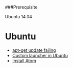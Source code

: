 ###Prerequisite

Ubuntu 14.04

Ubuntu
======

- [apt-get update failing](https://github.com/mlin6436/eden/blob/master/ubuntu/apt-get%20update%20failing.md)
- [Custom launcher in Ubuntu](https://github.com/mlin6436/eden/blob/master/ubuntu/custom%20launcher%20in%20ubuntu.md)
- [Install Atom](https://github.com/mlin6436/eden/blob/master/ubuntu/install%20atom.md)
